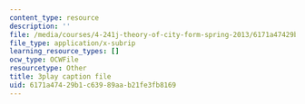 ```yaml
---
content_type: resource
description: ''
file: /media/courses/4-241j-theory-of-city-form-spring-2013/6171a47429b1c63989aab21fe3fb8169_1Aj6M4peeGw.srt
file_type: application/x-subrip
learning_resource_types: []
ocw_type: OCWFile
resourcetype: Other
title: 3play caption file
uid: 6171a474-29b1-c639-89aa-b21fe3fb8169
---
```

